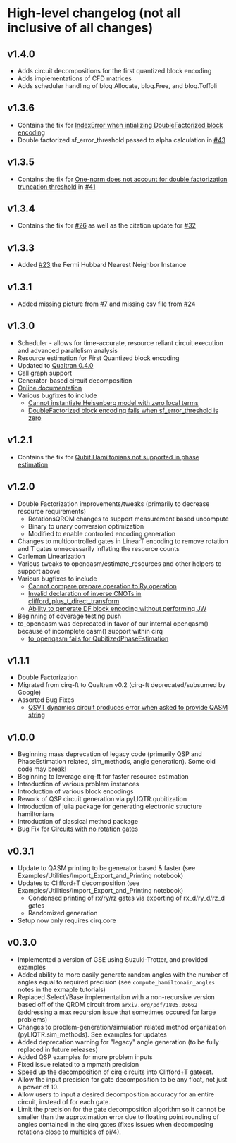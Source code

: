# High-level changelog (not all inclusive of all changes)
## v1.4.0
* Adds circuit decompositions for the first quantized block encoding
* Adds implementations of CFD matrices
* Adds scheduler handling of bloq.Allocate, bloq.Free, and bloq.Toffoli

## v1.3.6
* Contains the fix for [IndexError when intializing DoubleFactorized block encoding](https://github.com/isi-usc-edu/pyLIQTR/issues/42)
* Double factorized sf_error_threshold passed to alpha calculation in [#43](https://github.com/isi-usc-edu/pyLIQTR/pull/43)

## v1.3.5
* Contains the fix for [One-norm does not account for double factorization truncation threshold](https://github.com/isi-usc-edu/pyLIQTR/issues/31) in [#41](https://github.com/isi-usc-edu/pyLIQTR/pull/41)

## v1.3.4
* Contains the fix for [#26](https://github.com/isi-usc-edu/pyLIQTR/issues/26) as well as the citation update for [#32](https://github.com/isi-usc-edu/pyLIQTR/issues/32)

## v1.3.3
* Added [#23](https://github.com/isi-usc-edu/pyLIQTR/issues/23) the Fermi Hubbard Nearest Neighbor Instance

## v1.3.1
* Added missing picture from [#7](https://github.com/isi-usc-edu/pyLIQTR/issues/7) and missing csv file from [#24](https://github.com/isi-usc-edu/pyLIQTR/issues/24)

## v1.3.0
* Scheduler - allows for time-accurate, resource reliant circuit execution and advanced parallelism analysis
* Resource estimation for First Quantized block encoding
* Updated to [Qualtran 0.4.0](https://github.com/quantumlib/Qualtran/tree/v0.4.0)
* Call graph support
* Generator-based circuit decomposition
* [Online documentation](https://isi-usc-edu.github.io/pyLIQTR/)
* Various bugfixes to include
    * [Cannot instantiate Heisenberg model with zero local terms](https://github.com/isi-usc-edu/pyLIQTR/issues/12)
    * [DoubleFactorized block encoding fails when sf_error_threshold is zero](https://github.com/isi-usc-edu/pyLIQTR/issues/21)

## v1.2.1
* Contains the fix for [Qubit Hamiltonians not supported in phase estimation](https://github.com/isi-usc-edu/pyLIQTR/issues/18)

## v1.2.0
* Double Factorization improvements/tweaks (primarily to decrease resource requirements)
    * RotationsQROM changes to support measurement based uncompute
    * Binary to unary conversion optimization
    * Modified to enable controlled encoding generation
* Changes to multicontrolled gates in LinearT encoding to remove rotation and T gates unnecessarily inflating the resource counts
* Carleman Linearization
* Various tweaks to openqasm/estimate_resources and other helpers to support above
* Various bugfixes to include
    * [Cannot compare prepare operation to Ry operation](https://github.com/isi-usc-edu/pyLIQTR/issues/9)
    * [Invalid declaration of inverse CNOTs in clifford_plus_t_direct_transform](https://github.com/isi-usc-edu/pyLIQTR/issues/11)
    * [Ability to generate DF block encoding without performing JW](https://github.com/isi-usc-edu/pyLIQTR/issues/13)
* Beginning of coverage testing push
* to_openqasm was deprecated in favor of our internal openqasm() because of incomplete qasm() support within cirq
    * [to_openqasm fails for QubitizedPhaseEstimation](https://github.com/isi-usc-edu/pyLIQTR/issues/8)

## v1.1.1
* Double Factorization
* Migrated from cirq-ft to Qualtran v0.2 (cirq-ft deprecated/subsumed by Google)
* Assorted Bug Fixes
    * [QSVT dynamics circuit produces error when asked to provide QASM string](https://github.com/isi-usc-edu/pyLIQTR/issues/5)

## v1.0.0
* Beginning mass deprecation of legacy code (primarily QSP and PhaseEstimation related, sim_methods, angle generation). Some old code may break!
* Beginning to leverage cirq-ft for faster resource estimation
* Introduction of various problem instances
* Introduction of various block encodings
* Rework of QSP circuit generation via pyLIQTR.qubitization
* Introduction of julia package for generating electronic structure hamiltonians
* Introduction of classical method package
* Bug Fix for [Circuits with no rotation gates](https://github.com/isi-usc-edu/pyLIQTR/issues/4)


## v0.3.1
* Update to QASM printing to be generator based & faster (see Examples/Utilities/Import_Export_and_Printing notebook)
* Updates to Clifford+T decomposition (see Examples/Utilities/Import_Export_and_Printing notebook)
    * Condensed printing of rx/ry/rz gates via exporting of rx_d/ry_d/rz_d gates
    * Randomized generation
* Setup now only requires cirq.core

## v0.3.0
* Implemented a version of GSE using Suzuki-Trotter, and provided examples
* Added ability to more easily generate random angles with the number of angles equal to required precision (see `compute_hamiltonain_angles` notes in the exmaple tutorials)
* Replaced SelectVBase implementation with a non-recursive version based off of the QROM circuit from `arxiv.org/pdf/1805.03662` (addressing a max recursion issue that sometimes occured for large problems)
* Changes to problem-generation/simulation related method organization (pyLIQTR.sim_methods). See examples for updates
* Added deprecation warning for "legacy" angle generation (to be fully replaced in future releases)
* Added QSP examples for more problem inputs
* Fixed issue related to a mpmath precision
* Speed up the decomposition of cirq circuits into Clifford+T gateset.
* Allow the input precision for gate decomposition to be any float, not just a power of 10.
* Allow users to input a desired decomposition accuracy for an entire circuit, instead of for each gate.
* Limit the precision for the gate decomposition algorithm so it cannot be smaller than the approximation error due to floating point rounding of angles contained in the cirq gates (fixes issues when decomposing rotations close to multiples of pi/4).
